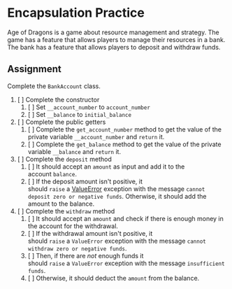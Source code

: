 # Encapsulation Practice

Age of Dragons is a game about resource management and strategy. The game has a feature that allows players to manage their resources in a bank. The bank has a feature that allows players to deposit and withdraw funds.

## Assignment

Complete the `BankAccount` class.

1. [ ] Complete the constructor
   1. [ ] Set `__account_number` to `account_number`
   2. [ ] Set `__balance` to `initial_balance`
2. [ ] Complete the public getters
   1. [ ] Complete the `get_account_number` method to get the value of the private variable `__account_number` and `return` it.
   2. [ ] Complete the `get_balance` method to get the value of the private variable `__balance` and `return` it.
3. [ ] Complete the `deposit` method
   1. [ ] It should accept an `amount` as input and add it to the account `balance`.
   2. [ ] If the deposit amount isn't positive, it should `raise` a [ValueError](https://docs.python.org/3/library/exceptions.html#ValueError) exception with the message `cannot deposit zero or negative funds`. Otherwise, it should add the amount to the balance.
4. [ ] Complete the `withdraw` method
   1. [ ] It should accept an `amount` and check if there is enough money in the account for the withdrawal.
   2. [ ] If the withdrawal amount isn't positive, it should `raise` a `ValueError` exception with the message `cannot withdraw zero or negative funds`.
   3. [ ] Then, if there are *not* enough funds it should `raise` a `ValueError` exception with the message `insufficient funds`.
   4. [ ] Otherwise, it should deduct the `amount` from the balance.
